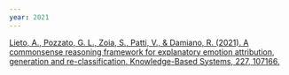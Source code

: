 ```yaml
---
year: 2021
---
```

[Lieto, A., Pozzato, G. L., Zoia, S., Patti, V., & Damiano, R. (2021). A commonsense reasoning framework for explanatory emotion attribution, generation and re-classification. Knowledge-Based Systems, 227, 107166.](https://doi.org/10.1016/j.knosys.2021.107166)